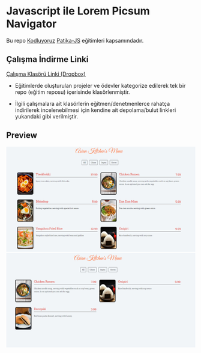 # Javascript ile Lorem Picsum Navigator

Bu repo [Kodluyoruz](https://www.kodluyoruz.org) [Patika-JS](https://app.patika.dev/courses/javascript) eğitimleri kapsamındadır.

## Çalışma İndirme Linki

[Çalışma Klasörü Linki (Dropbox)](https://www.dropbox.com/sh/6kqy6dgdq09k944/AAAbb35SNv0-ABW6uDOC-jBra?dl=0)

* Eğitimlerde oluşturulan projeler ve ödevler kategorize edilerek tek bir repo (eğitim reposu) içerisinde klasörlenmiştir.

* İlgili çalışmalara ait klasörlerin eğitmen/denetmenlerce rahatça indirilerek incelenebilmesi için kendine ait depolama/bulut linkleri yukarıdaki gibi verilmiştir.

## Preview

![echo-emrealper](media/ss01.png)
![echo-emrealper](media/ss02.png)